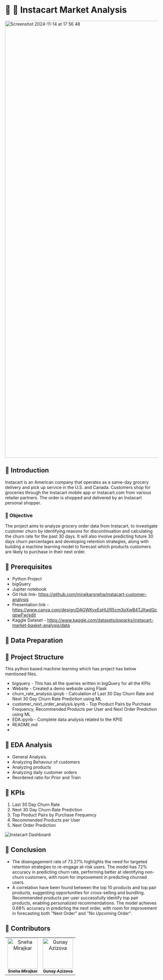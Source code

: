 # 🛒 🥕 Instacart Market Analysis
<img width="1438" alt="Screenshot 2024-11-14 at 17 56 48" src="https://github.com/user-attachments/assets/1f3d23a5-aec8-4c2a-9379-0df2b73c2fc6">

## 🍏 Introduction
Instacart is an American company that operates as a same-day grocery delivery and pick up service in the U.S. and Canada. Customers shop for groceries through the Instacart mobile app or Instacart.com from various retailer partners. The order is shopped and delivered by an Instacart personal shopper.

### 🍞 Objective
The project aims to analyze grocery order data from Instacart, to investigate customer churn by identifying reasons for discontinuation and calculating the churn rate for the past 30 days. It will also involve predicting future 30 days churn percentages and developing retention strategies, along with building a machine learning model to forecast which products customers are likely to purchase in their next order.

## 🍌 Prerequisites
- Python Project
- bigQuery
- Jupiter notebook
- Git Hub link- https://github.com/mirajkarsneha/instacart-customer-analysis
- Presentation link - https://www.canva.com/design/DAGWKvxEsHU/R5cm3qXwB4TJXwdQcqpwFw/edit
- Kaggle Dataset - https://www.kaggle.com/datasets/psparks/instacart-market-basket-analysis/data

## 🧀  Data Preparation

## 🍊 Project Structure
This python based machine learning which has project has below mentioned files.
- bigquery - This has all the queries written in bigQuery for all the KPIs
- Website - Created a demo webside using Flask
- churn_rate_analysis.ipnyb - Calculation of Last 30 Day Churn Rate and Next 30 Day Churn Rate Prediction using ML
- customer_next_order_analysis.ipynb - Top Product Pairs by Purchase Frequency, Recommended Products per User and Next Order Prediction using ML
- EDA.ipynb - Complete data analysis related to the KPIS
- README.md
- 
## 🍄 EDA Analysis
- General Analysis.
- Analyzing Behavour of customers
- Analyzing products
- Analyzing daily customer orders
- Reordered ratio for Prior and Train

## 🥑 KPIs
1. Last 30 Day Churn Rate
3. Next 30 Day Churn Rate Prediction
4. Top Product Pairs by Purchase Frequency
5. Recommended Products per User
6. Next Order Prediction

![Instacart Dashboard](https://github.com/user-attachments/assets/abc67009-b485-4085-b672-97b6b8daa3e2)

## 🍗 Conclusion
- The disengagement rate of 73.27% highlights the need for targeted retention strategies to re-engage at-risk users.  The model has 72% accuracy in predicting churn rate, performing better at identifying non-churn customers, with room for improvement in predicting churned users.
- A correlation have been found between the top 10 products and top pair products, suggesting opportunities for cross-selling and bundling.  
Recommended products per user successfully identify top pair products, enabling personalized recommendations. The model achieves 0.68% accuracy in predicting the next order, with room for improvement in forecasting both "Next Order" and "No Upcoming Order".

## 🍓 Contributors
<table align="center">
  <tr>
    <td align="center">
    <a href="https://github.com/mirajkarsneha" target="_blank">
    <img src="https://avatars.githubusercontent.com/u/40439659?v=4" width="100px;" alt="Sneha Mirajkar" />
    <br />
    <sub><b>Sneha Mirajkar</b></sub></a>
    </td>
    <td align="center">
    <a href="https://github.com/gunayazizova" target="_blank">
    <img src="https://avatars.githubusercontent.com/u/59095993?v=4" width="100px;" alt="Gunay Azizova" />
    <br />
    <sub><b>Gunay Azizova</b></sub></a>
    </td>
  </tr>
</table>



                 

